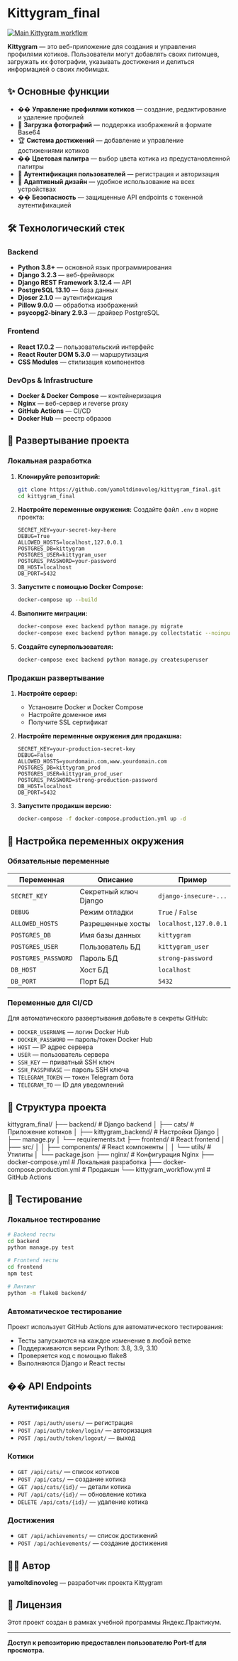 # Kittygram_final

[![Main Kittygram workflow](https://github.com/yamoltdinovoleg/kittygram_final/actions/workflows/main.yml/badge.svg)](https://github.com/yamoltdinovoleg/kittygram_final/actions)

**Kittygram** — это веб-приложение для создания и управления профилями котиков. Пользователи могут добавлять своих питомцев, загружать их фотографии, указывать достижения и делиться информацией о своих любимцах.

## ✨ Основные функции

- �� **Управление профилями котиков** — создание, редактирование и удаление профилей
- 📸 **Загрузка фотографий** — поддержка изображений в формате Base64
- 🏆 **Система достижений** — добавление и управление достижениями котиков
- �� **Цветовая палитра** — выбор цвета котика из предустановленной палитры
- 👤 **Аутентификация пользователей** — регистрация и авторизация
- 📱 **Адаптивный дизайн** — удобное использование на всех устройствах
- �� **Безопасность** — защищенные API endpoints с токенной аутентификацией

## 🛠 Технологический стек

### Backend
- **Python 3.8+** — основной язык программирования
- **Django 3.2.3** — веб-фреймворк
- **Django REST Framework 3.12.4** — API
- **PostgreSQL 13.10** — база данных
- **Djoser 2.1.0** — аутентификация
- **Pillow 9.0.0** — обработка изображений
- **psycopg2-binary 2.9.3** — драйвер PostgreSQL

### Frontend
- **React 17.0.2** — пользовательский интерфейс
- **React Router DOM 5.3.0** — маршрутизация
- **CSS Modules** — стилизация компонентов

### DevOps & Infrastructure
- **Docker & Docker Compose** — контейнеризация
- **Nginx** — веб-сервер и reverse proxy
- **GitHub Actions** — CI/CD
- **Docker Hub** — реестр образов

## 🚀 Развертывание проекта

### Локальная разработка

1. **Клонируйте репозиторий:**
   ```bash
   git clone https://github.com/yamoltdinovoleg/kittygram_final.git
   cd kittygram_final
   ```

2. **Настройте переменные окружения:**
   Создайте файл `.env` в корне проекта:
   ```env
   SECRET_KEY=your-secret-key-here
   DEBUG=True
   ALLOWED_HOSTS=localhost,127.0.0.1
   POSTGRES_DB=kittygram
   POSTGRES_USER=kittygram_user
   POSTGRES_PASSWORD=your-password
   DB_HOST=localhost
   DB_PORT=5432
   ```

3. **Запустите с помощью Docker Compose:**
   ```bash
   docker-compose up --build
   ```

4. **Выполните миграции:**
   ```bash
   docker-compose exec backend python manage.py migrate
   docker-compose exec backend python manage.py collectstatic --noinput
   ```

5. **Создайте суперпользователя:**
   ```bash
   docker-compose exec backend python manage.py createsuperuser
   ```

### Продакшн развертывание

1. **Настройте сервер:**
   - Установите Docker и Docker Compose
   - Настройте доменное имя
   - Получите SSL сертификат

2. **Настройте переменные окружения для продакшна:**
   ```env
   SECRET_KEY=your-production-secret-key
   DEBUG=False
   ALLOWED_HOSTS=yourdomain.com,www.yourdomain.com
   POSTGRES_DB=kittygram_prod
   POSTGRES_USER=kittygram_prod_user
   POSTGRES_PASSWORD=strong-production-password
   DB_HOST=localhost
   DB_PORT=5432
   ```

3. **Запустите продакшн версию:**
   ```bash
   docker-compose -f docker-compose.production.yml up -d
   ```

## 🔧 Настройка переменных окружения

### Обязательные переменные

| Переменная | Описание | Пример |
|------------|----------|---------|
| `SECRET_KEY` | Секретный ключ Django | `django-insecure-...` |
| `DEBUG` | Режим отладки | `True` / `False` |
| `ALLOWED_HOSTS` | Разрешенные хосты | `localhost,127.0.0.1` |
| `POSTGRES_DB` | Имя базы данных | `kittygram` |
| `POSTGRES_USER` | Пользователь БД | `kittygram_user` |
| `POSTGRES_PASSWORD` | Пароль БД | `strong-password` |
| `DB_HOST` | Хост БД | `localhost` |
| `DB_PORT` | Порт БД | `5432` |

### Переменные для CI/CD

Для автоматического развертывания добавьте в секреты GitHub:

- `DOCKER_USERNAME` — логин Docker Hub
- `DOCKER_PASSWORD` — пароль/токен Docker Hub
- `HOST` — IP адрес сервера
- `USER` — пользователь сервера
- `SSH_KEY` — приватный SSH ключ
- `SSH_PASSPHRASE` — пароль SSH ключа
- `TELEGRAM_TOKEN` — токен Telegram бота
- `TELEGRAM_TO` — ID для уведомлений

## 📁 Структура проекта
kittygram_final/
├── backend/ # Django backend
│ ├── cats/ # Приложение котиков
│ ├── kittygram_backend/ # Настройки Django
│ ├── manage.py
│ └── requirements.txt
├── frontend/ # React frontend
│ ├── src/
│ │ ├── components/ # React компоненты
│ │ └── utils/ # Утилиты
│ └── package.json
├── nginx/ # Конфигурация Nginx
├── docker-compose.yml # Локальная разработка
├── docker-compose.production.yml # Продакшн
└── kittygram_workflow.yml # GitHub Actions

## 🧪 Тестирование

### Локальное тестирование

```bash
# Backend тесты
cd backend
python manage.py test

# Frontend тесты
cd frontend
npm test

# Линтинг
python -m flake8 backend/
```

### Автоматическое тестирование

Проект использует GitHub Actions для автоматического тестирования:
- Тесты запускаются на каждое изменение в любой ветке
- Поддерживаются версии Python: 3.8, 3.9, 3.10
- Проверяется код с помощью flake8
- Выполняются Django и React тесты

## �� API Endpoints

### Аутентификация
- `POST /api/auth/users/` — регистрация
- `POST /api/auth/token/login/` — авторизация
- `POST /api/auth/token/logout/` — выход

### Котики
- `GET /api/cats/` — список котиков
- `POST /api/cats/` — создание котика
- `GET /api/cats/{id}/` — детали котика
- `PUT /api/cats/{id}/` — обновление котика
- `DELETE /api/cats/{id}/` — удаление котика

### Достижения
- `GET /api/achievements/` — список достижений
- `POST /api/achievements/` — создание достижения

## 👨‍💻 Автор

**yamoltdinovoleg** — разработчик проекта Kittygram

## 📄 Лицензия

Этот проект создан в рамках учебной программы Яндекс.Практикум.

---

**Доступ к репозиторию предоставлен пользователю Port-tf для просмотра.**